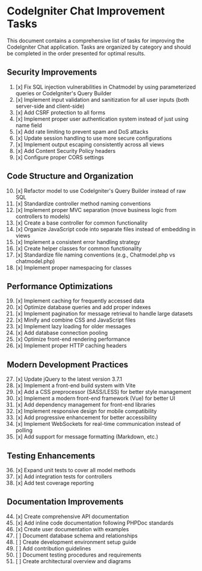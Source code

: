 # CodeIgniter Chat Improvement Tasks

This document contains a comprehensive list of tasks for improving the CodeIgniter Chat application. Tasks are organized by category and should be completed in the order presented for optimal results.

## Security Improvements

1. [x] Fix SQL injection vulnerabilities in Chatmodel by using parameterized queries or CodeIgniter's Query Builder
2. [x] Implement input validation and sanitization for all user inputs (both server-side and client-side)
3. [x] Add CSRF protection to all forms
4. [x] Implement proper user authentication system instead of just using name field
5. [x] Add rate limiting to prevent spam and DoS attacks
6. [x] Update session handling to use more secure configurations
7. [x] Implement output escaping consistently across all views
8. [x] Add Content Security Policy headers
9. [x] Configure proper CORS settings

## Code Structure and Organization

10. [x] Refactor model to use CodeIgniter's Query Builder instead of raw SQL
11. [x] Standardize controller method naming conventions
12. [x] Implement proper MVC separation (move business logic from controllers to models)
13. [x] Create a base controller for common functionality
14. [x] Organize JavaScript code into separate files instead of embedding in views
15. [x] Implement a consistent error handling strategy
16. [x] Create helper classes for common functionality
17. [x] Standardize file naming conventions (e.g., Chatmodel.php vs chatmodel.php)
18. [x] Implement proper namespacing for classes

## Performance Optimizations

19. [x] Implement caching for frequently accessed data
20. [x] Optimize database queries and add proper indexes
21. [x] Implement pagination for message retrieval to handle large datasets
22. [x] Minify and combine CSS and JavaScript files
23. [x] Implement lazy loading for older messages
24. [x] Add database connection pooling
25. [x] Optimize front-end rendering performance
26. [x] Implement proper HTTP caching headers

## Modern Development Practices

27. [x] Update jQuery to the latest version 3.7.1
28. [x] Implement a front-end build system with Vite
29. [x] Add a CSS preprocessor (SASS/LESS) for better style management
30. [x] Implement a modern front-end framework (Vue) for better UI
31. [x] Add dependency management for front-end libraries
32. [x] Implement responsive design for mobile compatibility
33. [x] Add progressive enhancement for better accessibility
34. [x] Implement WebSockets for real-time communication instead of polling
35. [x] Add support for message formatting (Markdown, etc.)

## Testing Enhancements

36. [x] Expand unit tests to cover all model methods
37. [x] Add integration tests for controllers
39. [x] Add test coverage reporting


## Documentation Improvements

44. [x] Create comprehensive API documentation
45. [x] Add inline code documentation following PHPDoc standards
46. [x] Create user documentation with examples
47. [ ] Document database schema and relationships
48. [ ] Create development environment setup guide
49. [ ] Add contribution guidelines
50. [ ] Document testing procedures and requirements
51. [ ] Create architectural overview and diagrams
